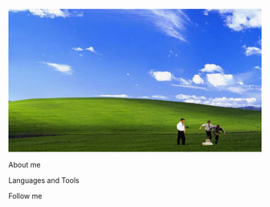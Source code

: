 [![header](https://github.com/VASSA8/vassa8/blob/main/assets/header.jpg)](https://t.me/vaccabich)

About me

Languages and Tools

Follow me